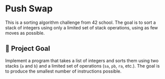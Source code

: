 # Push Swap

This is a sorting algorithm challenge from 42 school. The goal is to sort a stack of integers using only a limited set of stack operations, using as few moves as possible.

## 🧠 Project Goal

Implement a program that takes a list of integers and sorts them using two stacks (`a` and `b`) and a limited set of operations (`sa`, `pb`, `ra`, etc.). The goal is to produce the smallest number of instructions possible.
